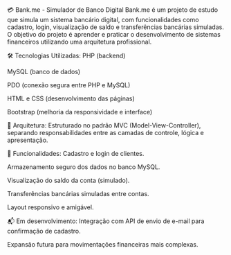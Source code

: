 💳 Bank.me - Simulador de Banco Digital
Bank.me é um projeto de estudo que simula um sistema bancário digital, com funcionalidades como cadastro, login, visualização de saldo e transferências bancárias simuladas. O objetivo do projeto é aprender e praticar o desenvolvimento de sistemas financeiros utilizando uma arquitetura profissional.

🛠️ Tecnologias Utilizadas:
PHP (backend)

MySQL (banco de dados)

PDO (conexão segura entre PHP e MySQL)

HTML e CSS (desenvolvimento das páginas)

Bootstrap (melhoria da responsividade e interface)

📐 Arquitetura:
Estruturado no padrão MVC (Model-View-Controller), separando responsabilidades entre as camadas de controle, lógica e apresentação.

📌 Funcionalidades:
Cadastro e login de clientes.

Armazenamento seguro dos dados no banco MySQL.

Visualização do saldo da conta (simulado).

Transferências bancárias simuladas entre contas.

Layout responsivo e amigável.

📬 Em desenvolvimento:
Integração com API de envio de e-mail para confirmação de cadastro.

Expansão futura para movimentações financeiras mais complexas.
